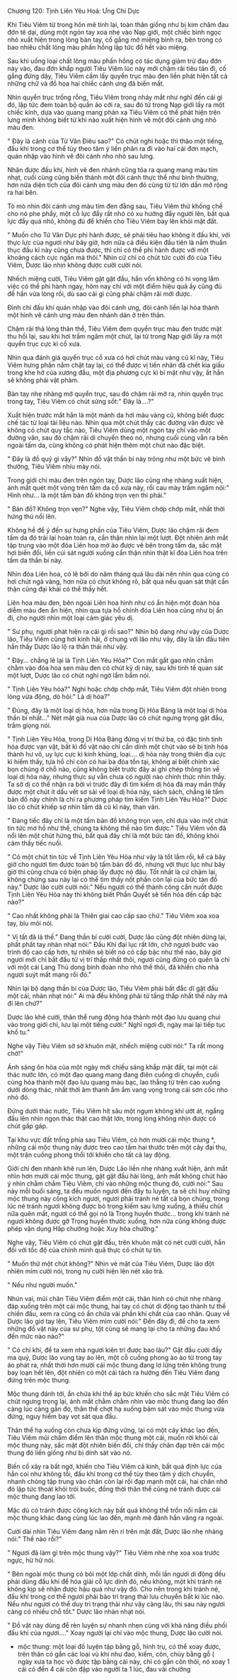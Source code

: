 




Chương 120: Tịnh Liên Yêu Hoả: Ưng Chi Dực


Khi Tiêu Viêm từ trong hôn mê tỉnh lại, toàn thân giống như bị kim châm đau đớn tê dại, dùng một ngón tay xoa nhẹ vào Nạp giới, một chiếc bình ngọc nhỏ xuất hiện trong lòng bàn tay, cố gắng mở miệng bình ra, bên trong có bao nhiêu chất lỏng màu phấn hồng lập tức đổ hết vào miệng.

Sau khi uống loại chất lỏng màu phấn hồng có tác dụng giảm trừ đau đớn này vào, đau đớn khắp người Tiêu Viêm lúc này mới chậm rãi tiêu tán đi, cố gắng đứng dậy, Tiêu Viêm cầm lấy quyển trục màu đen liền phát hiện tất cả những chữ và đồ họa hai chiếc cánh ưng đã biến mất.

Nhìn quyển trục trống rỗng, Tiêu Viêm trong nháy mắt như nghĩ đến cái gì đó, lập tức đem toàn bộ quần áo cởi ra, sau đó từ trong Nạp giới lấy ra một chiếc kính, dựa vào quang mang phản xạ Tiêu Viêm có thể phát hiện trên lưng mình không biết từ khi nào xuất hiện hình vẽ một đôi cánh ưng nhỏ màu đen.

" Đây là cánh của Tử Vân Điêu sao?" Có chút nghi hoặc thì thào một tiếng, đấu khí trong cơ thể tùy theo tâm ý liền phân ra đi vào hai cái đơn mạch, quán nhập vào hình vẽ đôi cánh nho nhỏ sau lưng.

Nhận được đấu khí, hình vẽ đen nhánh cũng tỏa ra quang mang màu tím nhạt, cuối cùng cũng biến thành một đôi cánh thực thể như bình thường, hơn nữa diện tích của đôi cánh ưng màu đen đó cũng từ từ lớn dần mở rộng ra hai bên.

Tò mò nhìn đôi cánh ưng màu tím đen đằng sau, Tiêu Viêm thử khống chế cho nó phe phẩy, một cỗ lực đẩy rất nhỏ có xu hướng đẩy người lên, bất quá lực đẩy quá nhỏ, không đủ để khiến cho Tiêu Viêm bay lên khỏi mặt đất.

" Muốn cho Tử Vân Dực phi hành được, sẽ phải tiêu hao không ít đấu khí, với thực lực của ngươi như bây giờ, hơn nữa cả điều kiện đầu tiên là nắm thuần thục đấu kĩ này cũng chưa được, thì chỉ có thể phi hành được với một khoảng cách cực ngắn mà thôi." Nhìn cử chỉ có chút tức cười đó của Tiêu Viêm, Dược lão nhịn không được cười cười nói.

Nhếch miệng cười, Tiêu Viêm gật gật đầu, hắn vốn không có hi vọng lắm việc có thể phi hành ngay, hôm nay chỉ với một điểm hiệu quả ấy cũng đủ để hắn vừa lòng rồi, dù sao cái gì cũng phải chậm rãi mới được.

Đình chỉ đấu khí quán nhập vào đôi cánh ưng, đôi cánh liền lại hóa thành một hình vẽ cánh ưng màu đen nhánh dán ở trên thân.

Chậm rãi thả lòng thân thể, Tiêu Viêm đem quyển trục màu đen trước mặt thu hồi lại, sau khi hơi trầm ngâm một chút, lại từ trong Nạp giới lấy ra một quyển trục cực kì cổ xưa.

Nhìn qua đánh giá quyển trục cổ xưa có hơi chút màu vàng cũ kĩ này, Tiêu Viêm hưng phấn nắm chặt tay lại, có thể được vị tiền nhân đã chết kia giấu trong khe hở của xương đầu, một địa phương cực kì bí mật như vậy, ắt hẳn sẽ không phải vật phàm.

Bàn tay nhẹ nhàng mở quyển trục, sau đó chậm rãi mở ra, nhìn quyển trục trong tay, Tiêu Viêm có chút sửng sốt:" Đây là....?"

Xuất hiện trước mắt hắn là một mảnh da hơi màu vàng cũ, không biết được chế tác từ loại tài liệu nào. Nhìn qua một chút thấy các đường vân được vẽ không có chút quy tắc nào, Tiêu Viêm dùng một ngón tay chỉ vào một đường vân, sau đó chậm rãi di chuyển theo nó, nhưng cuối cùng vẫn ra bên ngoài tấm da, cũng không có phát hiện thêm một chút nào đặc biệt.

" Đây là đồ quỷ gì vậy?" Nhìn đồ vật thần bí này trông như một bức vẽ bình thường, Tiêu Viêm nhíu mày nói.

Trong giới chỉ màu đen trên ngón tay, Dược lão cũng nhẹ nhàng xuất hiện, ánh mắt quét một vòng trên tấm da cổ xưa này, rồi cau mày trầm ngâm nói:" Hình như... là một tấm bản đồ không trọn vẹn thì phải."

" Bản đồ? Không trọn vẹn?" Nghe vậy, Tiêu Viêm chớp chớp mắt, nhất thời hứng thú nổi lên.

Không hề để ý đến sự hưng phấn của Tiêu Viêm, Dược lão chậm rãi đem tấm da đó trải lại hoàn toàn ra, cẩn thận nhìn lại một lượt. Đột nhiên ánh mắt tập trung vào một đóa Liên hoa mờ ảo được vẽ bên trong tấm da, sắc mặt hơi biến đổi, liền cúi sát người xuống cẩn thận nhìn thật kĩ đóa Liên hoa trên tấm da thần bí này.

Nhìn đóa Liên hoa, có lẽ bởi do năm tháng quá lâu dài nên nhìn qua cũng có hơi chút ngả vàng, hơn nữa có chút không rõ, bất quá nếu quan sát thật cẩn thận cũng đại khái có thể thấy hết.

Liên hoa màu đen, bên ngoài Liên hoa hình như có ẩn hiện một đoàn hỏa diễm màu đen ẩn hiện, nhìn qua tựa hồ chính đóa Liên hoa cũng như bị ẩn đi, cho người nhìn một loại cảm giác yêu dị.

" Sư phụ, người phát hiện ra cái gì rồi sao?" Nhìn bộ dạng như vậy của Dược lão, Tiêu Viêm cũng hơi kinh hãi, ở chung với lão như vậy, đây là lần đầu tiên hắn thấy Dược lão lộ ra thần thái như vậy.

" Đây... chẳng lẽ lại là Tịnh Liên Yêu Hỏa?" Con mắt gắt gao nhìn chằm chằm vào đóa hoa sen màu đen có chút kỳ dị này, sau khi tinh tế quan sát một lượt, Dược lão có chút nghi ngờ lẩm bẩm nói.

" Tịnh Liên Yêu hỏa?" Nghi hoặc chớp chớp mắt, Tiêu Viêm đột nhiên trong lòng vừa động, dò hỏi:" Là dị hỏa?"

" Đúng, đây là một loại dị hỏa, hơn nữa trong Dị Hỏa Bảng là một loại dị hỏa thần bí nhất..." Nét mặt già nua của Dược lão có chút ngưng trọng gật đầu, trầm giọng nói.

" Tịnh Liên Yêu Hỏa, trong Dị Hỏa Bảng đứng vị trí thứ ba, có đặc tính tịnh hóa được vạn vật, bất kì đồ vật nào chỉ cần dính một chút vào sẽ bị tịnh hóa thành hư vô, uy lực cực kì kinh khủng, loại.... dị hỏa này trong thiên địa cực kì hiếm thấy, tựa hồ chỉ còn có hai ba đóa tồn tại, không ai biết chính xác bọn chúng ở chỗ nào, cũng không biết trước đây ai ghi chép thông tin về loại dị hỏa này, nhưng thực sự vẫn chưa có người nào chính thức nhìn thấy. Ta sở dị có thể nhận ra bởi vì trước đây đi tìm kiếm dị hỏa đã may mắn thấy được một chút ít dấu vết sơ sài về loại dị hỏa này, sách sách, chẳng lẽ tấm bản đồ này chính là chỉ ra phương pháp tìm kiếm Tịnh Liên Yêu Hỏa?" Dược lão có chút khiếp sợ nhìn tấm dã cũ kĩ này, than vãn.

" Đáng tiếc đây chỉ là một tấm bản đồ không trọn vẹn, chỉ dựa vào một chút tin tức mơ hồ như thế, chúng ta không thể nào tìm được." Tiêu Viêm vốn đã nổi lên một chút hứng thú, bất quá đây chỉ là một bức tàn đồ, không khỏi cảm thấy tiếc nuối.

" Có một chút tin tức về Tịnh Liên Yêu Hỏa như vậy là tốt lắm rồi, kể cả bây giờ cho ngươi tìm được toàn bộ tấm bản đồ đó, nhưng với thực lực như bây giờ thì cũng chưa có biện pháp lấy được nó đâu. Tốt nhất là cứ chậm lại, không chừng sau này lại có thể tìm thấy nốt phần còn lại của bức tàn đồ này." Dược lão cười cười nói:" Nếu ngươi có thể thành công cắn nuốt được Tịnh Liên Yêu Hỏa này thì không biết Phần Quyết sẽ tiến hóa đến cấp bậc nào?"

" Cao nhất không phải là Thiên giai cao cấp sao chứ." Tiêu Viêm xoa xoa tay, bĩu môi nói.

" Vị tất đã là thế." Đang thần bí cười cười, Dược lão cũng đột nhiên dừng lại, phất phất tay nhàn nhạt nói:" Đấu Khí đại lục rất lớn, chờ ngươi bước vào trình độ cao cấp hơn, tự nhiên sẽ biết nó có cấp bậc như thế nào, bây giờ ngươi mới chỉ bắt đầu từ vị trí thấp nhất thôi, ngươi cũng đừng có quên là chỉ với một cái Lang Thủ dong binh đoàn nho nhỏ thế thôi, đã khiến cho nhà ngươi suýt mất mạng rồi đó."

Nhìn lại bộ dạng thần bí của Dược lão, Tiêu Viêm phải bất đắc dĩ gật đầu một cái, nhàn nhạt nói:" Ai mà đều không phải từ tầng thấp nhất thế này mà đi lên chứ?"

Dược lão khẽ cười, thân thể rung động hóa thành một đạo lưu quang chui vào trong giới chỉ, lưu lại một tiếng cười:" Nghỉ ngơi đi, ngày mai lại tiếp tục khổ tu."

Nghe vậy Tiêu Viêm sờ sờ khuôn mặt, nhếch miệng cười nói:" Ta rất mong chờ!"

Ánh sáng ôn hòa của một ngày mới chiếu sáng khắp mặt đất, tại một cái thác nước lớn, có một đạo quang mang đang điên cuồng di chuyển, cuối cùng hóa thành một đạo lưu quang màu bạc, lao thẳng từ trên cao xuống dưới dòng thác, nhất thời âm thanh ầm ầm vang vọng trong cái sơn cốc nho nhỏ đó.

Đứng dưới thác nước, Tiêu Viêm hít sâu một ngụm không khí ướt át, ngẩng đầu lên nhìn ngọn thác thật cao thật lớn, trong lòng không nhịn được có chút gấp gáp.

Tại khu vực đất trống phía sau Tiêu Viêm, có hơn mười cái mộc thung *, những cái mộc thung này được treo cao tầm hai thước trên một cây đại thụ, một trận cuồng phong thổi tới khiến cho tất cả lay động.

Giới chỉ đen nhánh khẽ run lên, Dược Lão liền nhẹ nhàng xuất hiện, ánh mắt nhìn hơn mười cái mộc thung, gật gật đầu hài lòng, ánh mắt không chút hảo ý nhìn chằm chằm Tiêu Viêm, chỉ vào những mộc thung đó, cười nói:" Sau này mỗi buổi sáng, ta đều muốn ngươi đến đây tu luyện, ta sẽ chỉ huy những mộc thung này công kích ngươi, ngươi phải tránh né tất cả bọn chúng, trong lúc né tránh ngươi không được bỏ trọng kiếm sau lưng xuống, à thiếu chút nữa quên mất, ngươi có thể gọi nó là Trọng huyền thước... trong khi tránh né ngươi không được gỡ Trọng huyền thước xuống, hơn nữa cũng không được phép vận dụng Hấp chưởng hoặc Xuy hỏa chưởng."

Nghe vậy, Tiêu Viêm có chút gật đầu, trên khuôn mặt có nét cười cười, hắn đối với tốc độ của chính mình quả thực có chút tự tin.

" Muốn thử một chút không?" Nhìn vẻ mặt của Tiêu Viêm, Dược lão đột nhiên mỉm cười nói, trong nụ cười hiện lên nét xảo trá.

" Nếu như người muốn."

Nhún vai, mũi chân Tiêu Viêm điểm một cái, thân hình có chút nhẹ nhàng đáp xuống trên một cái mộc thung, hai tay có chút di động tạo thành tư thế chiến đấu, xem ra cũng có ẩn chứa vài phần khí chất của cao nhân. Quay về Dược lão giơ tay lên, Tiêu Viêm mỉm cười nói:" Đến đây đi, để cho ta xem những đồ vật này của sư phụ, tột cùng sẽ mang lại cho ta những đau khổ đến mức nào nào?"

" Có chí khí, để ta xem nhà ngươi kiên trì được bao lâu?" Gật đầu cười đầy ma quỷ, Dược lão vung tay áo lên, một cỗ cuồng phong ào ào từ trong tay áo phát ra, nhất thời hơn mười cái mộc thung đang lơ lửng trên không trung bay loạn hết lên, đột nhiên có một cái tách ra hướng đến Tiêu Viêm đang đứng trên mộc thung.

Mộc thung đánh tới, ẩn chứa khí thể áp bức khiến cho sắc mặt Tiêu Viêm có chút ngưng trọng lại, ánh mắt chằm chằm nhìn vào mộc thung đang lao đến càng lúc càng gần đó, thân thể chợt hạ xuống bám sát vào mộc thung vừa đứng, nguy hiểm bay vọt sát qua đầu.

Thân thể hạ xuống còn chưa kịp đứng vững, lại có một cây khác lao đến, Tiêu Viêm mũi châm điểm lên thân mộc thung một cái, muốn rời khỏi cái mộc thung này, sắc mặt đột nhiên biến đổi, chỉ thấy chân đạp trên cái mộc thung đó liền giống như bị dính sát vào nó.

Biến cố xảy ra bất ngờ, khiến cho Tiêu Viêm cả kinh, bất quá định lực của hắn coi như không tồi, đấu khí trong cơ thể tùy theo tâm ý dịch chuyển, nhanh chóng tập trung vào chân còn lại rồi đạp mạnh một cái, hai chân nhờ đó lập tức thoát khỏi trói buộc, đồng thời thân thể cũng né tránh được cái mộc thung đang lao tới.

Mặc dù có tránh được công kích này bất quá không thể trốn nổi nắm cái mộc thung khác đang cùng lúc lao đến, mạnh mẽ đánh hắn văng ra ngoài.

Cười dài nhìn Tiêu Viêm đang nằm rên rỉ trên mặt đất, Dược lão nhẹ nhàng nói:" Thế nào rồi?"

" Ngươi đã làm gì trên mộc thung vậy?" Tiêu Viêm nhè nhẹ xoa xoa trước ngực, hừ hừ nói.

" Bên ngoài mộc thung có bôi một lớp chất dính, mỗi lần ngươi di động đều phải dùng đấu khí để hóa giải cỗ lực dính đó, nếu không, một khi tránh né không kịp sẽ nhận được hậu quả như vậy đó. Cho nên trong khi tránh né, đấu khí trong cơ thể ngươi phải bảo trì trạng thái lưu chuyển bất kì lúc nào. Nếu như ngươi có thể duy trì trạng thái như vậy càng lâu, thì sau này ngươi càng có nhiều chỗ tốt." Dược lão nhàn nhạt nói.

" Đồ vật này dùng để rèn luyện sự nhanh nhẹn cùng với khả năng điều phối đấu khí của ngươi...." Xoay người lại chỉ vào mộc thung, Dược lão cười nói.

* mộc thung: một loại đồ luyện tập bằng gỗ, hình trụ, có thể xoay được, trên thân có gắn các loại vũ khí như đao, kiếm, côn, chùy bằng gỗ ( ngày xưa ta học võ được tập bằng cái này, chỉ có gắn côn thôi, nó xoay 1 cái có đến 4 cái côn đập vào người ta 1 lúc, đau vãi chưởng




